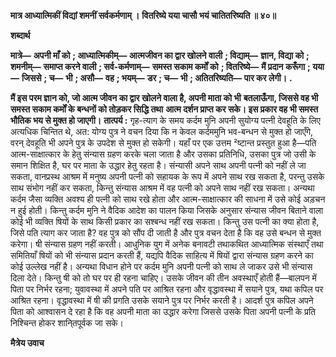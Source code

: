 **मात्र आध्यात्मिकीं विद्यां शमनीं सर्वकर्मणाम् ।** **वितरिष्ये यया चासौ भयं चातितरिष्यति ॥ ४०॥** 

**शब्दार्थ** 

**मात्रे—** **अपनी माँ को** **; आध्यात्मिकीम्—** **आत्मजीवन का द्वार खोलने वाली** **; विद्याम्—** **ज्ञान, विद्या को** **; शमनीम्—** **समाप्त करने वाली** **; सर्व-कर्मणाम्—** **समस्त सकाम कर्मों को** **; वितरिष्ये—** **मैं प्रदान करूँगा** **; यया—** **जिससे** **; च—** **भी** **; असौ—** **वह** **; भयम्—** **डर** **; च—** **भी** **; अतितरिष्यति—** **पार कर लेगी।** **.** 

**मैं इस परम ज्ञान को, जो आत्म जीवन का द्वार खोलने वाला है, अपनी माता को भी** **बतलाऊँगा, जिससे वह भी समस्त सकाम कर्मों के बन्धनों को तोड़कर सिद्धि तथा** **आत्म दर्शन प्राप्त कर सके। इस प्रकार वह भी समस्त भौतिक भय से मुक्त हो जाएगी।** **तात्पर्य :** गृह-त्याग के समय कर्दम मुनि अपनी सुयोग्य पत्नी देवहूति के लिए अत्यधिक चिन्तित थे, अत: योग्य पुत्र ने वचन दिया कि न केवल कर्दममुनि भव-बन्धन से मुक्त हो जाएँगे, वरन् देवहूति भी अपने पुत्र के उपदेश से मुक्त हो सकेगी। यहाँ पर एक उत्तम ²ष्टान्त प्रस्तुत हुआ है—पति आत्म-साक्षात्कार के हेतु संन्यास ग्रहण करके चला जाता है और उसका प्रतिनिधि, उसका पुत्र जो उसी के समान शिक्षित है, घर पर माता के उद्धार हेतु रहता है। संन्यासी अपने साथ अपनी पत्नी को नहीं ले जा सकता, वानप्रस्थ आश्रम में मनुष्य अपनी पत्नी को सहायक के रूप में अपने साथ रख सकता है, परन्तु उसके साथ संभोग नहीं कर सकता, किन्तु संन्यास आश्रम में वह पत्नी को अपने साथ नहीं रख सकता। अन्यथा कर्दम जैसा व्यक्ति अवश्य ही पत्नी को साथ रखे होता और आत्म-साक्षात्कार की साधना में उसे कोई अड़चन न हुई होती। किन्तु कर्दम मुनि ने वैदिक आदेश का पालन किया जिसके अनुसार संन्यास जीवन बिताने वाला कोई भी व्यक्ति षियों के साथ किसी प्रकार का सश्बन्ध नहीं रख सकता। किन्तु उस पत्नी का क्या होता है, जिसे पति त्याग कर जाता है? वह पुत्र को सौंप दी जाती है और पुत्र वचन देता है कि वह उसे बन्धन से मुक्त करेगा। षी संन्यास ग्रहण नहीं करती। आधुनिक युग में अनेक बनावटी तथाकथित आध्यात्मिक संस्थाएँ तथा समितियाँ षियों को भी संन्यास प्रदान करती हैं, यद्यपि वैदिक साहित्य में षियों द्वारा संन्यास ग्रहण करने का कोई उल्लेख नहीं है। अन्यथा विधान होने पर कर्दम मुनि अपनी पत्नी को साथ ले जाकर उसे भी संन्यास दिला देते। किन्तु षी को तो घर पर ही रहना चाहिए। उसके जीवन की तीन अवस्थाएँ होती हैं—बालपन में पिता पर निर्भर रहना; युवावस्था में अपने पति पर आश्रित रहना और वृद्धावस्था में सयाने पुत्र, यथा कपिल पर आश्रित रहना। वृद्धावस्था में षी की प्रगति उसके सयाने पुत्र पर निर्भर करती है। आदर्श पुत्र कपिल अपने पिता को आश्वासन दे रहा है कि वह अपनी माता का उद्धार करेगा जिससे उसके पिता अपनी पत्नी के प्रति निश्चिन्त होकर शानि्तपूर्वक जा सके।  

**मैत्रेय उवाच** 